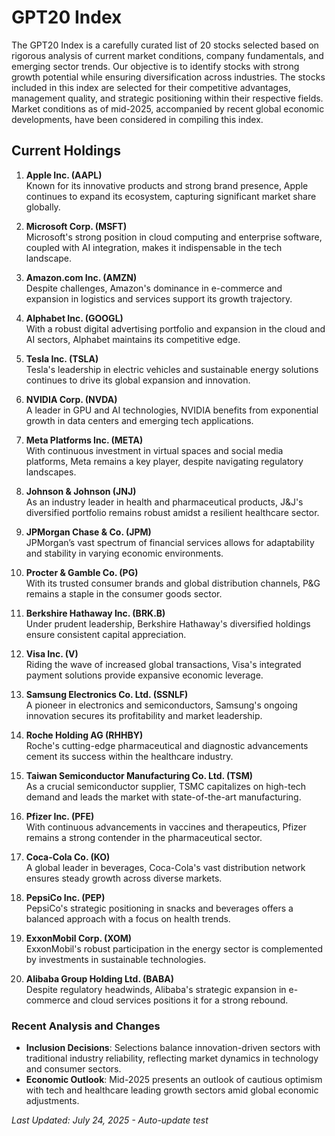 # GPT20 Index

The GPT20 Index is a carefully curated list of 20 stocks selected based on rigorous analysis of current market conditions, company fundamentals, and emerging sector trends. Our objective is to identify stocks with strong growth potential while ensuring diversification across industries. The stocks included in this index are selected for their competitive advantages, management quality, and strategic positioning within their respective fields. Market conditions as of mid-2025, accompanied by recent global economic developments, have been considered in compiling this index.

## Current Holdings

1. **Apple Inc. (AAPL)**  
   Known for its innovative products and strong brand presence, Apple continues to expand its ecosystem, capturing significant market share globally.

2. **Microsoft Corp. (MSFT)**  
   Microsoft's strong position in cloud computing and enterprise software, coupled with AI integration, makes it indispensable in the tech landscape.

3. **Amazon.com Inc. (AMZN)**  
   Despite challenges, Amazon's dominance in e-commerce and expansion in logistics and services support its growth trajectory.

4. **Alphabet Inc. (GOOGL)**  
   With a robust digital advertising portfolio and expansion in the cloud and AI sectors, Alphabet maintains its competitive edge.

5. **Tesla Inc. (TSLA)**  
   Tesla's leadership in electric vehicles and sustainable energy solutions continues to drive its global expansion and innovation.

6. **NVIDIA Corp. (NVDA)**  
   A leader in GPU and AI technologies, NVIDIA benefits from exponential growth in data centers and emerging tech applications.

7. **Meta Platforms Inc. (META)**  
   With continuous investment in virtual spaces and social media platforms, Meta remains a key player, despite navigating regulatory landscapes.

8. **Johnson & Johnson (JNJ)**  
   As an industry leader in health and pharmaceutical products, J&J's diversified portfolio remains robust amidst a resilient healthcare sector.

9. **JPMorgan Chase & Co. (JPM)**  
   JPMorgan’s vast spectrum of financial services allows for adaptability and stability in varying economic environments.

10. **Procter & Gamble Co. (PG)**  
    With its trusted consumer brands and global distribution channels, P&G remains a staple in the consumer goods sector.

11. **Berkshire Hathaway Inc. (BRK.B)**  
    Under prudent leadership, Berkshire Hathaway's diversified holdings ensure consistent capital appreciation.

12. **Visa Inc. (V)**  
    Riding the wave of increased global transactions, Visa's integrated payment solutions provide expansive economic leverage.

13. **Samsung Electronics Co. Ltd. (SSNLF)**  
    A pioneer in electronics and semiconductors, Samsung's ongoing innovation secures its profitability and market leadership.

14. **Roche Holding AG (RHHBY)**  
    Roche's cutting-edge pharmaceutical and diagnostic advancements cement its success within the healthcare industry.

15. **Taiwan Semiconductor Manufacturing Co. Ltd. (TSM)**  
    As a crucial semiconductor supplier, TSMC capitalizes on high-tech demand and leads the market with state-of-the-art manufacturing.

16. **Pfizer Inc. (PFE)**  
    With continuous advancements in vaccines and therapeutics, Pfizer remains a strong contender in the pharmaceutical sector.

17. **Coca-Cola Co. (KO)**  
    A global leader in beverages, Coca-Cola's vast distribution network ensures steady growth across diverse markets.

18. **PepsiCo Inc. (PEP)**  
    PepsiCo's strategic positioning in snacks and beverages offers a balanced approach with a focus on health trends.

19. **ExxonMobil Corp. (XOM)**  
    ExxonMobil's robust participation in the energy sector is complemented by investments in sustainable technologies.

20. **Alibaba Group Holding Ltd. (BABA)**  
    Despite regulatory headwinds, Alibaba's strategic expansion in e-commerce and cloud services positions it for a strong rebound.

### Recent Analysis and Changes
- **Inclusion Decisions**: Selections balance innovation-driven sectors with traditional industry reliability, reflecting market dynamics in technology and consumer sectors.
- **Economic Outlook**: Mid-2025 presents an outlook of cautious optimism with tech and healthcare leading growth sectors amid global economic adjustments.

_Last Updated: July 24, 2025 - Auto-update test_
